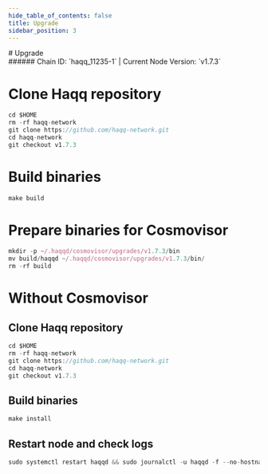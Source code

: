 ```yaml
---
hide_table_of_contents: false
title: Upgrade
sidebar_position: 3
---
```


<div class="h1-with-icon icon-haqq">
# Upgrade
</div>
###### Chain ID: `haqq_11235-1` | Current Node Version: `v1.7.3`


# Clone Haqq repository
```js
cd $HOME
rm -rf haqq-network
git clone https://github.com/haqq-network.git
cd haqq-network
git checkout v1.7.3
 ```

# Build binaries
```js
make build
 ```

# Prepare binaries for Cosmovisor
```js
mkdir -p ~/.haqqd/cosmovisor/upgrades/v1.7.3/bin
mv build/haqqd ~/.haqqd/cosmovisor/upgrades/v1.7.3/bin/
rm -rf build
```

# Without Cosmovisor
## Clone Haqq repository
```js
cd $HOME
rm -rf haqq-network
git clone https://github.com/haqq-network.git
cd haqq-network
git checkout v1.7.3
 ```

## Build binaries
```js
make install
 ```

## Restart node and check logs
```js
sudo systemctl restart haqqd && sudo journalctl -u haqqd -f --no-hostname -o cat
```